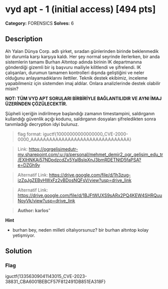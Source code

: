 # vyd apt - 1 (initial access) [494 pts]

**Category:** FORENSICS
**Solves:** 6

## Description

Ah Yalan Dünya Corp. adlı şirket, sıradan günlerinden birinde beklenmedik bir durumla karşı karşıya kaldı. Her şey normal seyrinde ilerlerken, bir anda sistemlerin tamamı Burhan Altıntop adında birinin IK departmanına gönderdiği gizemli bir iş başvuru mailiyle kilitlendi ve şifrelendi. IK çalışanları, durumun tamamen kontrolleri dışında geliştiğini ve neler olduğunu anlayamadıklarını ilettiler. Teknik destek ekibimiz, inceleme yapabilmeniz için sistemden imaj aldılar. Onlara analizlerinde destek olabilir misin?

**NOT: TÜM VYD APT SORULARI BİRBİRİYLE BAĞLANTILIDIR VE AYNI İMAJ ÜZERİNDEN ÇÖZÜLECEKTİR.**

Şüpheli içeriğin indirilmeye başlandığı zamanın timestampini, saldırganın kullandığı güvenlik açığı kodunu, saldırganın dosyaları şifreledikten sonra tanımladığı decryption idyi bulunuz.

>flag format: iguctf{10000000000000000_CVE-2000-0000_AAAAAAAAAAAAAAAAAAAAAAAAAAAAAAAA}

>Link: https://ogrgelisimedutr-my.sharepoint.com/:u:/g/personal/mehmet_demir2_ogr_gelisim_edu_tr/EXlHNKAi57NDpdzcdZx5YaIBsIpXnJ3bmRDETNtD5faPSA?e=DZGh9y

>Alternatif Link: https://drive.google.com/file/d/1h3zug-izZqJgZEBvHWxFz2vBDosNQFsV/view?usp=drive_link

>Alternatif Link: https://drive.google.com/file/d/1BJFtWUXS9sARx2PQ4KEW4SHRQuuNoyVk/view?usp=drive_link

>**Author: karlos**"

**Hint**
* burhan bey, neden milleti oltalıyorsunuz? bir burhan altıntop kolay yetişmiyor.

## Solution

### Flag
iguctf{13356309041143015_CVE-2023-38831_CBA6001BEBCF57F812491DB851EA318F}
